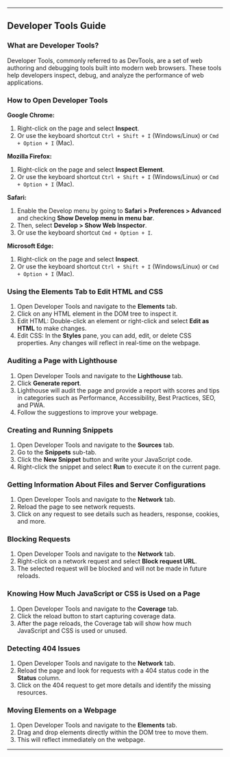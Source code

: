 ---

## Developer Tools Guide

### What are Developer Tools?

Developer Tools, commonly referred to as DevTools, are a set of web authoring and debugging tools built into modern web browsers. These tools help developers inspect, debug, and analyze the performance of web applications.

### How to Open Developer Tools

**Google Chrome:**
1. Right-click on the page and select **Inspect**.
2. Or use the keyboard shortcut `Ctrl + Shift + I` (Windows/Linux) or `Cmd + Option + I` (Mac).

**Mozilla Firefox:**
1. Right-click on the page and select **Inspect Element**.
2. Or use the keyboard shortcut `Ctrl + Shift + I` (Windows/Linux) or `Cmd + Option + I` (Mac).

**Safari:**
1. Enable the Develop menu by going to **Safari > Preferences > Advanced** and checking **Show Develop menu in menu bar**.
2. Then, select **Develop > Show Web Inspector**.
3. Or use the keyboard shortcut `Cmd + Option + I`.

**Microsoft Edge:**
1. Right-click on the page and select **Inspect**.
2. Or use the keyboard shortcut `Ctrl + Shift + I` (Windows/Linux) or `Cmd + Option + I` (Mac).

### Using the Elements Tab to Edit HTML and CSS

1. Open Developer Tools and navigate to the **Elements** tab.
2. Click on any HTML element in the DOM tree to inspect it.
3. Edit HTML: Double-click an element or right-click and select **Edit as HTML** to make changes.
4. Edit CSS: In the **Styles** pane, you can add, edit, or delete CSS properties. Any changes will reflect in real-time on the webpage.

### Auditing a Page with Lighthouse

1. Open Developer Tools and navigate to the **Lighthouse** tab.
2. Click **Generate report**.
3. Lighthouse will audit the page and provide a report with scores and tips in categories such as Performance, Accessibility, Best Practices, SEO, and PWA.
4. Follow the suggestions to improve your webpage.

### Creating and Running Snippets

1. Open Developer Tools and navigate to the **Sources** tab.
2. Go to the **Snippets** sub-tab.
3. Click the **New Snippet** button and write your JavaScript code.
4. Right-click the snippet and select **Run** to execute it on the current page.

### Getting Information About Files and Server Configurations

1. Open Developer Tools and navigate to the **Network** tab.
2. Reload the page to see network requests.
3. Click on any request to see details such as headers, response, cookies, and more.

### Blocking Requests

1. Open Developer Tools and navigate to the **Network** tab.
2. Right-click on a network request and select **Block request URL**.
3. The selected request will be blocked and will not be made in future reloads.

### Knowing How Much JavaScript or CSS is Used on a Page

1. Open Developer Tools and navigate to the **Coverage** tab.
2. Click the reload button to start capturing coverage data.
3. After the page reloads, the Coverage tab will show how much JavaScript and CSS is used or unused.

### Detecting 404 Issues

1. Open Developer Tools and navigate to the **Network** tab.
2. Reload the page and look for requests with a 404 status code in the **Status** column.
3. Click on the 404 request to get more details and identify the missing resources.

### Moving Elements on a Webpage

1. Open Developer Tools and navigate to the **Elements** tab.
2. Drag and drop elements directly within the DOM tree to move them.
3. This will reflect immediately on the webpage.

---